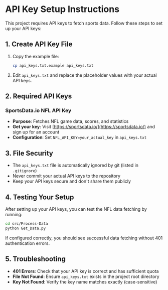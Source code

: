 # API Key Setup Instructions

This project requires API keys to fetch sports data. Follow these steps to set up your API keys:

## 1. Create API Key File

1. Copy the example file:
   ```bash
   cp api_keys.txt.example api_keys.txt
   ```

2. Edit `api_keys.txt` and replace the placeholder values with your actual API keys.

## 2. Required API Keys

### SportsData.io NFL API Key
- **Purpose**: Fetches NFL game data, scores, and statistics
- **Get your key**: Visit [https://sportsdata.io/](https://sportsdata.io/) and sign up for an account
- **Configuration**: Set `NFL_API_KEY=your_actual_key` in `api_keys.txt`

## 3. File Security

- The `api_keys.txt` file is automatically ignored by git (listed in `.gitignore`)
- Never commit your actual API keys to the repository
- Keep your API keys secure and don't share them publicly

## 4. Testing Your Setup

After setting up your API keys, you can test the NFL data fetching by running:

```bash
cd src/Process-Data
python Get_Data.py
```

If configured correctly, you should see successful data fetching without 401 authentication errors.

## 5. Troubleshooting

- **401 Errors**: Check that your API key is correct and has sufficient quota
- **File Not Found**: Ensure `api_keys.txt` exists in the project root directory
- **Key Not Found**: Verify the key name matches exactly (case-sensitive)
